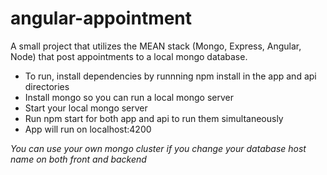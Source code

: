 # angular-appointment
A small project that utilizes the MEAN stack (Mongo, Express, Angular, Node) that post appointments to a local mongo database.
* To run, install dependencies by runnning npm install in the app and api directories
* Install mongo so you can run a local mongo server
* Start your local mongo server
* Run npm start for both app and api to run them simultaneously
* App will run on localhost:4200

*You can use your own mongo cluster if you change your database host name on both front and backend*
